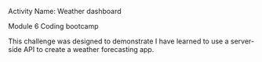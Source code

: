 Activity Name: Weather dashboard

Module 6 Coding bootcamp

This challenge was designed to demonstrate I have learned to use a server-side API to create a weather forecasting app.